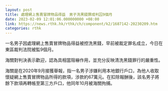 ```yaml
---
layout: post
title: 處理網上售賣冒牌物品得益　男子洗黑錢罪成判囚9個月
date: 2023-02-09 12:01:06.000000000 +08:00
link: https://news.rthk.hk/rthk/ch/component/k2/1687142-20230209.htm
categories: rthk
---
```


一名男子因處理網上售賣冒牌物品得益被控洗黑錢，早前被裁定罪名成立，今日在東區裁判法院被監9個月。

海關對判決表示歡迎，認為具相當阻嚇作用，並充分反映清洗黑錢罪行的嚴重性。
 
海關是在2020年9月接獲舉報，指一名男子涉嫌利用本地銀行戶口，為他人收取懷疑網上售賣冒牌物品所得的款項，涉款約67萬元。在扣除報酬後，該名男子將餘下款項再轉帳至第三方戶口，他同年10月被海關拘捕。
